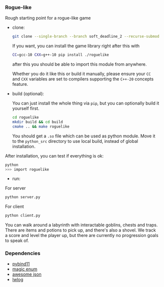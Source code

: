 ### Rogue-like 
Rough starting point for a rogue-like game
- clone:
  ```bash
  git clone --single-branch --branch soft_deadline_2 --recurse-submodules https://github.com/FrogOfJuly/roguelike.git
  ```
  If you want, you can install the game library right after this with
  ```bash
  CC=gcc-10 CXX=g++-10 pip install ./roguelike
  ```
  after this you should be able to import this module from anywhere.

  
  Whether you do it like this or build it manually, please ensure your `CC` and `CXX` variables are set to compilers supporting the `C++-20` concepts feature.
- build (optional):
  
  You can just install the whole thing via `pip`, but you can optionally build it yourself first.
   ```bash
   cd roguelike 
   mkdir build && cd build
   cmake .. && make roguelike
  ```
  You should get a ``.so`` file which can be used as python module.
  Move it to the `python_src` directory to use local build, instead of global installation.

After installation, you can test if everything is ok:

```bash
python
>>> import roguelike
```

- run:

For server
```bash
python server.py
```

For client
```bash
python client.py
```

You can walk around a labyrinth with interactable goblins, chests and traps.
There are items and potions to pick up, and there's also a shovel.
We track a score and level the player up, but there are currently no progression goals to speak of. 

### Dependencies

 - [pybind11](https://github.com/pybind/pybind11)
 - [magic enum](https://github.com/Neargye/magic_enum)
 - [awesome json](https://github.com/nlohmann/json)
 - [lwlog](https://github.com/Akagi201/lwlog)